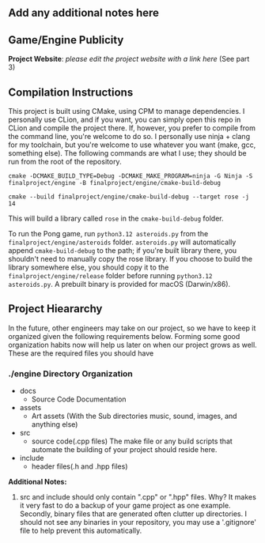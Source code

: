 ## Add any additional notes here

## Game/Engine Publicity

**Project Website**: *please edit the project website with a link here* (See part 3)

## Compilation Instructions

This project is built using CMake, using CPM to manage dependencies. I personally use CLion, and if you
want, you can simply open this repo in CLion and compile the project there. If, however, you prefer to compile from
the command line, you're welcome to do so. I personally use ninja + clang for my toolchain, but you're welcome to
use whatever you want (make, gcc, something else). The following commands are what I use; they should be run from
the root of the repository.

`cmake -DCMAKE_BUILD_TYPE=Debug -DCMAKE_MAKE_PROGRAM=ninja -G Ninja -S finalproject/engine -B finalproject/engine/cmake-build-debug`

`cmake --build finalproject/engine/cmake-build-debug --target rose -j 14`

This will build a library called `rose` in the `cmake-build-debug` folder.

To run the Pong game, run `python3.12 asteroids.py` from the `finalproject/engine/asteroids` folder. `asteroids.py` will 
automatically append `cmake-build-debug` to the path; if you're built library there, you shouldn't need to manually 
copy the rose library. If you choose to build the library somewhere else, you should copy it to the 
`finalproject/engine/release` folder before running `python3.12 asteroids.py`. A prebuilt binary is provided for 
macOS (Darwin/x86).

## Project Hieararchy

In the future, other engineers may take on our project, so we have to keep it organized given the following requirements below. Forming some good organization habits now will help us later on when our project grows as well. These are the required files you should have 

### ./engine Directory Organization

- docs 
    - Source Code Documentation
- assets
    - Art assets (With the Sub directories music, sound, images, and anything else)
- src
    - source code(.cpp files) The make file or any build scripts that automate the building of your project should reside here.
- include
    - header files(.h and .hpp files)

**Additional Notes:** 

1. src and include should only contain ".cpp" or ".hpp" files. Why? It makes it very fast to do a backup of your game project as one example. Secondly, binary files that are generated often clutter up directories. I should not see any binaries in your repository, you may use a '.gitignore' file to help prevent this automatically. 
